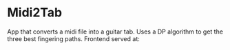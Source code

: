# Midi2Tab
App that converts a midi file into a guitar tab. Uses a DP algorithm to get the three best fingering paths.
Frontend served at: